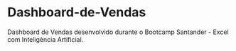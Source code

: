 # Dashboard-de-Vendas
Dashboard de Vendas desenvolvido durante o Bootcamp Santander - Excel com Inteligência Artificial.
